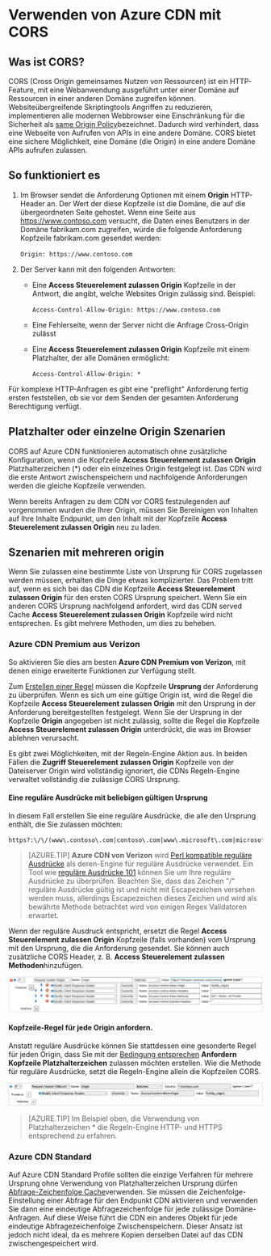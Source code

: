 <properties
    pageTitle="Verwenden von Azure CDN mit CORS | Microsoft Azure"
    description="Erfahren Sie, wie die Azure Content Delivery Network (CDN) zu mit Cross-Origin Ressource freigeben (CORS) verwenden."
    services="cdn"
    documentationCenter=""
    authors="camsoper"
    manager="erikre"
    editor=""/>

<tags
    ms.service="cdn"
    ms.workload="tbd"
    ms.tgt_pltfrm="na"
    ms.devlang="na"
    ms.topic="article"
    ms.date="09/30/2016"
    ms.author="casoper"/>
    
# <a name="using-azure-cdn-with-cors"></a>Verwenden von Azure CDN mit CORS     

## <a name="what-is-cors"></a>Was ist CORS?

CORS (Cross Origin gemeinsames Nutzen von Ressourcen) ist ein HTTP-Feature, mit eine Webanwendung ausgeführt unter einer Domäne auf Ressourcen in einer anderen Domäne zugreifen können. Websiteübergreifende Skriptingtools Angriffen zu reduzieren, implementieren alle modernen Webbrowser eine Einschränkung für die Sicherheit als [same Origin Policy](http://www.w3.org/Security/wiki/Same_Origin_Policy)bezeichnet.  Dadurch wird verhindert, dass eine Webseite von Aufrufen von APIs in eine andere Domäne.  CORS bietet eine sichere Möglichkeit, eine Domäne (die Origin) in eine andere Domäne APIs aufrufen zulassen.
 
## <a name="how-it-works"></a>So funktioniert es
1.  Im Browser sendet die Anforderung Optionen mit einem **Origin** HTTP-Header an. Der Wert der diese Kopfzeile ist die Domäne, die auf die übergeordneten Seite gehostet. Wenn eine Seite aus https://www.contoso.com versucht, die Daten eines Benutzers in der Domäne fabrikam.com zugreifen, würde die folgende Anforderung Kopfzeile fabrikam.com gesendet werden: 
    
    `Origin: https://www.contoso.com`
 
2.  Der Server kann mit den folgenden Antworten:
    - Eine **Access Steuerelement zulassen Origin** Kopfzeile in der Antwort, die angibt, welche Websites Origin zulässig sind. Beispiel:
        
        `Access-Control-Allow-Origin: https://www.contoso.com`
        
    - Eine Fehlerseite, wenn der Server nicht die Anfrage Cross-Origin zulässt
    - Eine **Access Steuerelement zulassen Origin** Kopfzeile mit einem Platzhalter, der alle Domänen ermöglicht:
        
        `Access-Control-Allow-Origin: *`
 
Für komplexe HTTP-Anfragen es gibt eine "preflight" Anforderung fertig ersten feststellen, ob sie vor dem Senden der gesamten Anforderung Berechtigung verfügt.
 
## <a name="wildcard-or-single-origin-scenarios"></a>Platzhalter oder einzelne Origin Szenarien

CORS auf Azure CDN funktionieren automatisch ohne zusätzliche Konfiguration, wenn die Kopfzeile **Access Steuerelement zulassen Origin** Platzhalterzeichen (*) oder ein einzelnes Origin festgelegt ist.  Das CDN wird die erste Antwort zwischenspeichern und nachfolgende Anforderungen werden die gleiche Kopfzeile verwenden.
 
Wenn bereits Anfragen zu dem CDN vor CORS festzulegenden auf vorgenommen wurden die Ihrer Origin, müssen Sie Bereinigen von Inhalten auf Ihre Inhalte Endpunkt, um den Inhalt mit der Kopfzeile **Access Steuerelement zulassen Origin** neu zu laden.
 
## <a name="multiple-origin-scenarios"></a>Szenarien mit mehreren origin

Wenn Sie zulassen eine bestimmte Liste von Ursprung für CORS zugelassen werden müssen, erhalten die Dinge etwas komplizierter. Das Problem tritt auf, wenn es sich bei das CDN die Kopfzeile **Access Steuerelement zulassen Origin** für den ersten CORS Ursprung speichert.  Wenn Sie ein anderen CORS Ursprung nachfolgend anfordert, wird das CDN served Cache **Access Steuerelement zulassen Origin** Kopfzeile wird nicht entsprechen.  Es gibt mehrere Methoden, um dies zu beheben.
 
### <a name="azure-cdn-premium-from-verizon"></a>Azure CDN Premium aus Verizon

So aktivieren Sie dies am besten **Azure CDN Premium von Verizon**, mit denen einige erweiterte Funktionen zur Verfügung stellt. 
 
Zum [Erstellen einer Regel](cdn-rules-engine.md) müssen die Kopfzeile **Ursprung** der Anforderung zu überprüfen.  Wenn es sich um eine gültige Origin ist, wird die Regel die Kopfzeile **Access Steuerelement zulassen Origin** mit den Ursprung in der Anforderung bereitgestellten festgelegt.  Wenn Sie der Ursprung in der Kopfzeile **Origin** angegeben ist nicht zulässig, sollte die Regel die Kopfzeile **Access Steuerelement zulassen Origin** unterdrückt, die was im Browser ablehnen verursacht. 
 
Es gibt zwei Möglichkeiten, mit der Regeln-Engine Aktion aus.  In beiden Fällen die **Zugriff Steuerelement zulassen Origin** Kopfzeile von der Dateiserver Origin wird vollständig ignoriert, die CDNs Regeln-Engine verwaltet vollständig die zulässige CORS Ursprung.

#### <a name="one-regular-expression-with-all-valid-origins"></a>Eine reguläre Ausdrücke mit beliebigen gültigen Ursprung
 
In diesem Fall erstellen Sie eine reguläre Ausdrücke, die alle den Ursprung enthält, die Sie zulassen möchten: 

    https?:\/\/(www\.contoso\.com|contoso\.com|www\.microsoft\.com|microsoft.com\.com)$
 
> [AZURE.TIP] **Azure CDN von Verizon** wird [Perl kompatible reguläre Ausdrücke](http://pcre.org/) als deren-Engine für reguläre Ausdrücke verwendet.  Ein Tool wie [reguläre Ausdrücke 101](https://regex101.com/) können Sie um Ihre reguläre Ausdrücke zu überprüfen.  Beachten Sie, dass das Zeichen "/" reguläre Ausdrücke gültig ist und nicht mit Escapezeichen versehen werden muss, allerdings Escapezeichen dieses Zeichen und wird als bewährte Methode betrachtet wird von einigen Regex Validatoren erwartet.

Wenn der reguläre Ausdruck entspricht, ersetzt die Regel **Access Steuerelement zulassen Origin** Kopfzeile (falls vorhanden) vom Ursprung mit den Ursprung, die die Anforderung gesendet.  Sie können auch zusätzliche CORS Header, z. B. **Access Steuerelement zulassen Methoden**hinzufügen.

![Beispiel für Regeln mit reguläre Ausdrücke](./media/cdn-cors/cdn-cors-regex.png)
 
#### <a name="request-header-rule-for-each-origin"></a>Kopfzeile-Regel für jede Origin anfordern.

Anstatt reguläre Ausdrücke können Sie stattdessen eine gesonderte Regel für jeden Origin, dass Sie mit der [Bedingung entsprechen](https://msdn.microsoft.com/library/mt757336.aspx#Anchor_1) **Anfordern Kopfzeile Platzhalterzeichen** zulassen möchten erstellen. Wie die Methode für reguläre Ausdrücke, setzt die Regeln-Engine allein die Kopfzeilen CORS. 
  
![Regeln Beispiel ohne reguläre Ausdrücke](./media/cdn-cors/cdn-cors-no-regex.png)

> [AZURE.TIP] Im Beispiel oben, die Verwendung von Platzhalterzeichen * die Regeln-Engine HTTP- und HTTPS entsprechend zu erfahren.
 
### <a name="azure-cdn-standard"></a>Azure CDN Standard

Auf Azure CDN Standard Profile sollten die einzige Verfahren für mehrere Ursprung ohne Verwendung von Platzhalterzeichen Ursprung dürfen [Abfrage-Zeichenfolge Cache](cdn-query-string.md)verwenden.  Sie müssen die Zeichenfolge-Einstellung einer Abfrage für den Endpunkt CDN aktivieren und verwenden Sie dann eine eindeutige Abfragezeichenfolge für jede zulässige Domäne-Anfragen. Auf diese Weise führt die CDN ein anderes Objekt für jede eindeutige Abfragezeichenfolge Zwischenspeichern. Dieser Ansatz ist jedoch nicht ideal, da es mehrere Kopien derselben Datei auf das CDN zwischengespeichert wird.  

